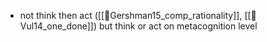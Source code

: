 - not think then act ([[📜Gershman15_comp_rationality]], [[📜Vul14_one_done]]) but think or act on metacognition level
